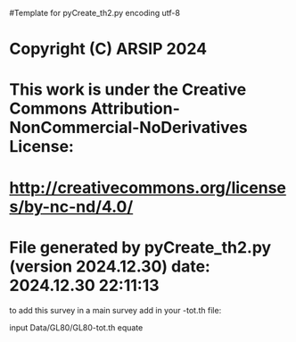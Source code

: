 #Template for pyCreate_th2.py
encoding utf-8

# Copyright (C) ARSIP 2024
# This work is under the Creative Commons Attribution-NonCommercial-NoDerivatives License:
# <http://creativecommons.org/licenses/by-nc-nd/4.0/>


# File generated by pyCreate_th2.py (version 2024.12.30) date: 2024.12.30 22:11:13

to add this survey in a main survey add in your -tot.th file: 

input Data/GL80/GL80-tot.th
equate
